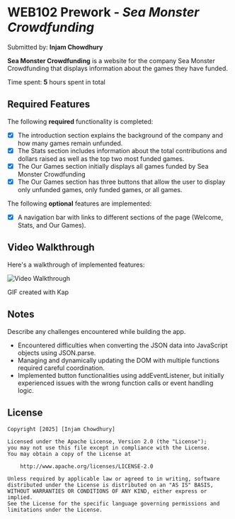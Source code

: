 # WEB102 Prework - *Sea Monster Crowdfunding*

Submitted by: **Injam Chowdhury**

**Sea Monster Crowdfunding** is a website for the company Sea Monster Crowdfunding that displays information about the games they have funded.

Time spent: **5** hours spent in total

## Required Features

The following **required** functionality is completed:

* [x] The introduction section explains the background of the company and how many games remain unfunded.
* [x] The Stats section includes information about the total contributions and dollars raised as well as the top two most funded games.
* [x] The Our Games section initially displays all games funded by Sea Monster Crowdfunding
* [x] The Our Games section has three buttons that allow the user to display only unfunded games, only funded games, or all games.

The following **optional** features are implemented:

* [x] A navigation bar with links to different sections of the page (Welcome, Stats, and Our Games).

## Video Walkthrough

Here's a walkthrough of implemented features:

<img src='' title='Video Walkthrough' width='' alt='Video Walkthrough' />

GIF created with Kap

## Notes

Describe any challenges encountered while building the app.

- Encountered difficulties when converting the JSON data into JavaScript objects using JSON.parse.
- Managing and dynamically updating the DOM with multiple functions required careful coordination.
- Implemented button functionalities using addEventListener, but initially experienced issues with the wrong function calls or event handling logic.

## License

    Copyright [2025] [Injam Chowdhury]

    Licensed under the Apache License, Version 2.0 (the "License");
    you may not use this file except in compliance with the License.
    You may obtain a copy of the License at

        http://www.apache.org/licenses/LICENSE-2.0

    Unless required by applicable law or agreed to in writing, software
    distributed under the License is distributed on an "AS IS" BASIS,
    WITHOUT WARRANTIES OR CONDITIONS OF ANY KIND, either express or implied.
    See the License for the specific language governing permissions and
    limitations under the License.
